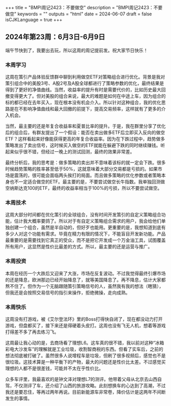 +++
title = "BMPI周记2423：不要做空"
description = "BMPI周记2423：不要做空"
keywords = ""
outputs = "html"
date = 2024-06-07
draft = false
isCJKLanguage = true
+++

## 2024年第23周：6月3日-6月9日

端午节快到了，我要出去玩，所以这周的周记提前发。祝大家节日快乐！

### 本周学习

这周在策引产品体验反馈群中聊到利用做空ETF对策略组合进行优化。背景是我对策引组合中的美股3号、A股2号及A股全球都进行了策略参数的优化，最终结果是得到了更好的净值曲线。当然，收益率的提升有时是需要代价的，比如历史最大回撤变得更大了。但对美股的组合来说，最大的难题是如何在中途上车，因为组合的标的都已经在去年买入，现在根本没有机会介入。所以针对这种组合，我的优化思路是在不影响净值曲线和最大回撤的前提下，提高交易频率，这样就有了更多的介入机会。

当然，最主要的还是年复合收益率和夏普比率的提升。于是，我在群里分享了优化后的组合后，有群友提出了一个假设：能否在卖出做多ETF后立即买入反向的做空ETF？这样看起来好像能获得更高的年复合收益率。因为在下跌过程中，趋势做多策略发出了卖出信号，这时候买入做空的ETF就能在躲避下跌的同时继续赚钱。听起来似乎很不错，但经过一晚上的测试回测，最终的效果非常差。

最终分析后，我的思考是：做多策略的卖出并不意味着该标的就一定会下跌。很多时候趋势策略的胜率甚至低于50%，这就意味着大部分交易都是亏损的。如果市场是震荡的，很可能会面临两头挨打的局面。而且做多策略的优化参数或者策略本身也不一定适合做空的ETF。最主要的是，不要尝试做空长牛指数。我单独回测做空纳斯达克100的ETF，最终的收益率相当于100%的亏损，所以不要尝试做空。

### 本周技术

这周大部分时间都在优化策引的全球组合，没有时间开发策引的自定义策略组合功能，估计我大概率要鸽了。所以对于有自定义策略组合需求的用户，我会给他们单独创建一个组合，虽然是半自动的，但好歹也能用。更重要的是，我想知道到底有多少人对这个功能有需求。毕竟在精力有限的情况下，不能盲目开发新功能。产品最重要的是需要找到它真正的受众，而不是把它开发成一个万金油工具，试图覆盖所有用户，这显然是性价比最差的方式。所以，最主要的还是运营与推广。

### 本周投资

本周在经历一个大跌后又迎来了大涨，市场在反复波动。不过我觉得最终引爆市场的还是降息，欧洲那边已经开始降息了，就等美国降息了。再不降息，估计大家都熬不住了。但作为一个无脑跟随策引策略信号的人，虽然我有我的想法（瞎猜），但我还是会按照交易信号的指引来操作，拒绝微操，走向成熟。

### 本周快乐

这周没有打游戏，被《艾尔登法环》里的Boss打得快自闭了，现在都没动力打开游戏，但盘都买了，接下来还是得硬着头皮打。这周也没有飞无人机，想着等游戏打得差不多了再去练习飞。

这周最让我心动的是，去商场看了理想L6。这车真的很不错，我以前对这种“冰箱彩电大沙发车”的理解就是工业垃圾，收割智商税的东西。但看了实车后，之前的想法彻底被打破了。虽然很多人说增程车是垃圾，但刷了很多视频后，感觉也不是很垃圾。这技术算是一种平衡下的产物，最大的问题还是性价比太差。不过感觉买理想的人都不是很差钱，可能并不太在乎性价比。

众多车评里，我最喜欢的是钟文泽对理想L7的测评。他带着父母从北京去山西自驾，不仅测评了车，还介绍了山西的旅游攻略。此刻想换车的心达到了高潮，不过我还是要忍住，等再过两年再说。目前新能源车非常卷，降价估计是这两年不间断发生的事情。

